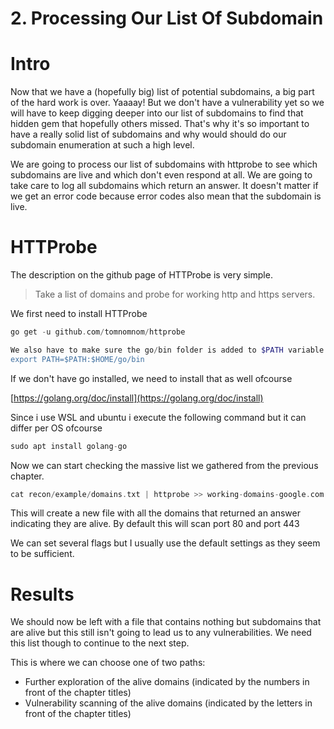 # 2. Processing Our List Of Subdomain

# Intro

Now that we have a (hopefully big) list of potential subdomains, a big part of the hard work is over. Yaaaay! But we don't have a vulnerability yet so we will have to keep digging deeper into our list of subdomains to find that hidden gem that hopefully others missed. That's why it's so important to have a really solid list of subdomains and why would should do our subdomain enumeration at such a high level.

We are going to process our list of subdomains with httprobe to see which subdomains are live and which don't even respond at all. We are going to take care to log all subdomains which return an answer. It doesn't matter if we get an error code because error codes also mean that the subdomain is live.

# HTTProbe

The description on the github page of HTTProbe is very simple.

> Take a list of domains and probe for working http and https servers.

We first need to install HTTProbe

```php
go get -u github.com/tomnomnom/httprobe

We also have to make sure the go/bin folder is added to $PATH variable because that's the location of httprobe
export PATH=$PATH:$HOME/go/bin
```

If we don't have go installed, we need to install that as well ofcourse

[https://golang.org/doc/install](https://golang.org/doc/install)

Since i use WSL and ubuntu i execute the following command but it can differ per OS ofcourse

```php
sudo apt install golang-go
```

Now we can start checking the massive list we gathered from the previous chapter.

```php
cat recon/example/domains.txt | httprobe >> working-domains-google.com.twt
```

This will create a new file with all the domains that returned an answer indicating they are alive. By default this will scan port 80 and port 443

We can set several flags but I usually use the default settings as they seem to be sufficient.

# Results

We should now be left with a file that contains nothing but subdomains that are alive but this still isn't going to lead us to any vulnerabilities. We need this list though to continue to the next step. 

This is where we can choose one of two paths:

- Further exploration of the alive domains (indicated by the numbers in front of the chapter titles)
- Vulnerability scanning of the alive domains (indicated by the letters in front of the chapter titles)